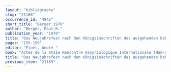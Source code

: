 ```yaml
---
layout: "bibliography"
slug: "21166"
occurrence_id: "4942"
short_title: "Berger 1970"
author: "Berger, Paul-R."
publication_year: "1970"
title: "Das Neujahrsfest nach den Königsinschriften des ausgehenden babylonischen Reiches"
pages: "155-159"
editor: "Finet, André "
book: "Actes de la XVIIe Rencontre Assyriologique Internationale (Ham-sur-Heure)"
title: "Das Neujahrsfest nach den Königsinschriften des ausgehenden babylonischen Reiches"
previous_item: "21169"
---
```


